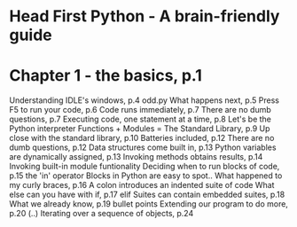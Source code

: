 # Head First Python - A brain-friendly guide


# Chapter 1 - the basics, p.1

Understanding IDLE's windows, p.4
    odd.py
What happens next, p.5
Press F5 to run your code, p.6
Code runs immediately, p.7
There are no dumb questions, p.7
Executing code, one statement at a time, p.8
    Let's be the Python interpreter
Functions + Modules = The Standard Library, p.9
Up close with the standard library, p.10
Batteries included, p.12
There are no dumb questions, p.12
Data structures come built in, p.13
Python variables are dynamically assigned, p.13
Invoking methods obtains results, p.14
    Invoking built-in module funtionality
Deciding when to run blocks of code, p.15
    the 'in' operator
    Blocks in Python are easy to spot..
What happened to my curly braces, p.16
    A colon introduces an indented suite of code
What else can you have with if, p.17
    elif
Suites can contain embedded suites, p.18
What we already know, p.19
    bullet points
Extending our program to do more, p.20
(..)
Iterating over a sequence of objects, p.24
